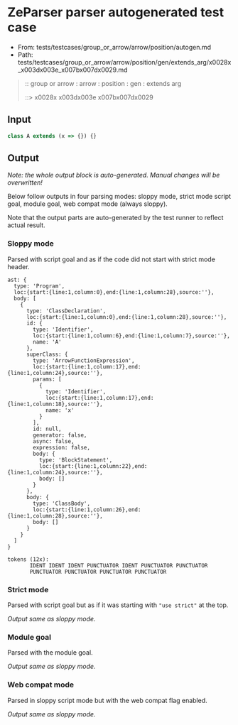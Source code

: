 # ZeParser parser autogenerated test case

- From: tests/testcases/group_or_arrow/arrow/position/autogen.md
- Path: tests/testcases/group_or_arrow/arrow/position/gen/extends_arg/x0028x_x003dx003e_x007bx007dx0029.md

> :: group or arrow : arrow : position : gen : extends arg
>
> ::> x0028x x003dx003e x007bx007dx0029

## Input


`````js
class A extends (x => {}) {}
`````

## Output

_Note: the whole output block is auto-generated. Manual changes will be overwritten!_

Below follow outputs in four parsing modes: sloppy mode, strict mode script goal, module goal, web compat mode (always sloppy).

Note that the output parts are auto-generated by the test runner to reflect actual result.

### Sloppy mode

Parsed with script goal and as if the code did not start with strict mode header.

`````
ast: {
  type: 'Program',
  loc:{start:{line:1,column:0},end:{line:1,column:28},source:''},
  body: [
    {
      type: 'ClassDeclaration',
      loc:{start:{line:1,column:0},end:{line:1,column:28},source:''},
      id: {
        type: 'Identifier',
        loc:{start:{line:1,column:6},end:{line:1,column:7},source:''},
        name: 'A'
      },
      superClass: {
        type: 'ArrowFunctionExpression',
        loc:{start:{line:1,column:17},end:{line:1,column:24},source:''},
        params: [
          {
            type: 'Identifier',
            loc:{start:{line:1,column:17},end:{line:1,column:18},source:''},
            name: 'x'
          }
        ],
        id: null,
        generator: false,
        async: false,
        expression: false,
        body: {
          type: 'BlockStatement',
          loc:{start:{line:1,column:22},end:{line:1,column:24},source:''},
          body: []
        }
      },
      body: {
        type: 'ClassBody',
        loc:{start:{line:1,column:26},end:{line:1,column:28},source:''},
        body: []
      }
    }
  ]
}

tokens (12x):
       IDENT IDENT IDENT PUNCTUATOR IDENT PUNCTUATOR PUNCTUATOR
       PUNCTUATOR PUNCTUATOR PUNCTUATOR PUNCTUATOR
`````

### Strict mode

Parsed with script goal but as if it was starting with `"use strict"` at the top.

_Output same as sloppy mode._

### Module goal

Parsed with the module goal.

_Output same as sloppy mode._

### Web compat mode

Parsed in sloppy script mode but with the web compat flag enabled.

_Output same as sloppy mode._

